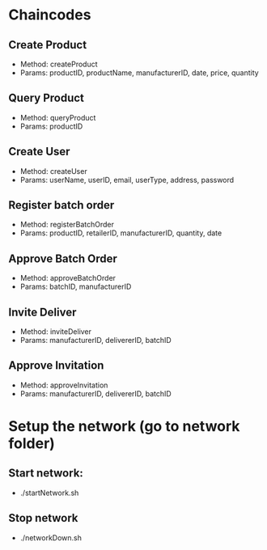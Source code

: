 # Chaincodes

## Create Product
- Method: createProduct
- Params: productID, productName,  manufacturerID, date, price, quantity 
## Query Product
- Method: queryProduct
- Params: productID

## Create User
- Method: createUser
- Params: userName, userID, email, userType, address, password
## Register batch order
- Method: registerBatchOrder
- Params: productID, retailerID, manufacturerID, quantity, date
## Approve Batch Order
- Method: approveBatchOrder 
- Params: batchID, manufacturerID
  
## Invite Deliver
- Method: inviteDeliver
- Params: manufacturerID, delivererID, batchID

## Approve Invitation
- Method: approveInvitation
- Params: manufacturerID, delivererID, batchID
# Setup the network (go to network folder)
## Start network: 
- ./startNetwork.sh
## Stop network
-  ./networkDown.sh

